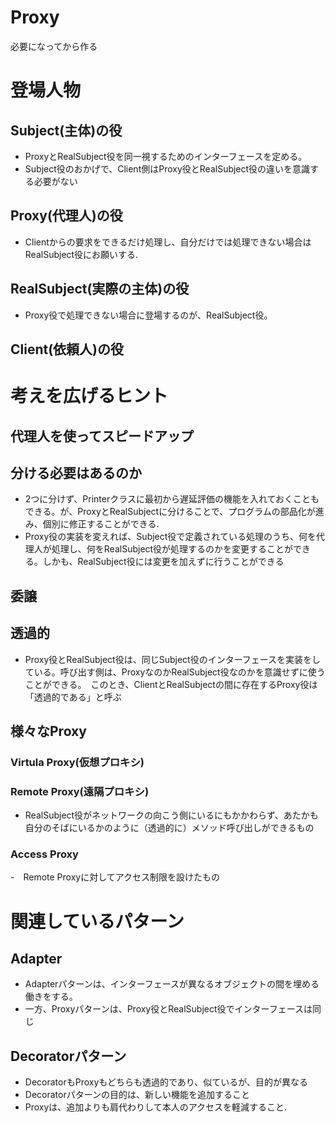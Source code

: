 # Proxy
必要になってから作る

# 登場人物
## Subject(主体)の役
- ProxyとRealSubject役を同一視するためのインターフェースを定める。
- Subject役のおかげで、Client側はProxy役とRealSubject役の違いを意識する必要がない

## Proxy(代理人)の役
- Clientからの要求をできるだけ処理し、自分だけでは処理できない場合はRealSubject役にお願いする.

## RealSubject(実際の主体)の役
- Proxy役で処理できない場合に登場するのが、RealSubject役。

## Client(依頼人)の役

# 考えを広げるヒント
## 代理人を使ってスピードアップ
## 分ける必要はあるのか
- 2つに分けず、Printerクラスに最初から遅延評価の機能を入れておくこともできる。が、ProxyとRealSubjectに分けることで、プログラムの部品化が進み、個別に修正することができる.
- Proxy役の実装を変えれば、Subject役で定義されている処理のうち、何を代理人が処理し、何をRealSubject役が処理するのかを変更することができる。しかも、RealSubject役には変更を加えずに行うことができる

## 委譲

## 透過的
- Proxy役とRealSubject役は、同じSubject役のインターフェースを実装をしている。呼び出す側は、ProxyなのかRealSubject役なのかを意識せずに使うことができる。　このとき、ClientとRealSubjectの間に存在するProxy役は「透過的である」と呼ぶ

## 様々なProxy
### Virtula Proxy(仮想プロキシ)
### Remote Proxy(遠隔プロキシ)
- RealSubject役がネットワークの向こう側にいるにもかかわらず、あたかも自分のそばにいるかのように（透過的に）メソッド呼び出しができるもの
### Access Proxy
-　Remote Proxyに対してアクセス制限を設けたもの

# 関連しているパターン
## Adapter
- Adapterパターンは、インターフェースが異なるオブジェクトの間を埋める働きをする。
- 一方、Proxyパターンは、Proxy役とRealSubject役でインターフェースは同じ

## Decoratorパターン
- DecoratorもProxyもどちらも透過的であり、似ているが、目的が異なる
- Decoratorパターンの目的は、新しい機能を追加すること
- Proxyは、追加よりも肩代わりして本人のアクセスを軽減すること.

